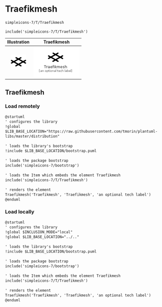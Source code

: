 # Traefikmesh


```text
simpleicons-7/T/Traefikmesh
```

```text
include('simpleicons-7/T/Traefikmesh')
```



| Illustration | Traefikmesh |
| :---: | :---: |
| ![illustration for Illustration](../../simpleicons-7/T/Traefikmesh.png) | ![illustration for Traefikmesh](../../simpleicons-7/T/Traefikmesh.Local.png) |




## Traefikmesh

### Load remotely
```plantuml
@startuml
' configures the library
!global $LIB_BASE_LOCATION="https://raw.githubusercontent.com/tmorin/plantuml-libs/master/distribution"

' loads the library's bootstrap
!include $LIB_BASE_LOCATION/bootstrap.puml

' loads the package bootstrap
include('simpleicons-7/bootstrap')

' loads the Item which embeds the element Traefikmesh
include('simpleicons-7/T/Traefikmesh')

' renders the element
Traefikmesh('Traefikmesh', 'Traefikmesh', 'an optional tech label')
@enduml
```

### Load locally
```plantuml
@startuml
' configures the library
!global $INCLUSION_MODE="local"
!global $LIB_BASE_LOCATION="../.."

' loads the library's bootstrap
!include $LIB_BASE_LOCATION/bootstrap.puml

' loads the package bootstrap
include('simpleicons-7/bootstrap')

' loads the Item which embeds the element Traefikmesh
include('simpleicons-7/T/Traefikmesh')

' renders the element
Traefikmesh('Traefikmesh', 'Traefikmesh', 'an optional tech label')
@enduml
```

